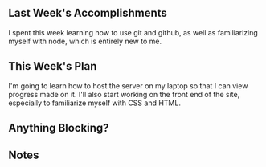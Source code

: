 ## Last Week's Accomplishments

I spent this week learning how to use git and github, as well as familiarizing myself
with node, which is entirely new to me.

## This Week's Plan

I'm going to learn how to host the server on my laptop so that I can view progress made on it.
I'll also start working on the front end of the site, especially to familiarize myself with
CSS and HTML.

## Anything Blocking?



## Notes
